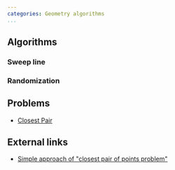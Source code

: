 ```yaml
---
categories: Geometry algorithms
...
```


## Algorithms

### Sweep line

### Randomization

## Problems
* [Closest Pair](https://open.kattis.com/problems/closestpair2)

## External links
* [Simple approach of "closest pair of points problem"](https://www.youtube.com/watch?v=ytvyHB5SyBI)


